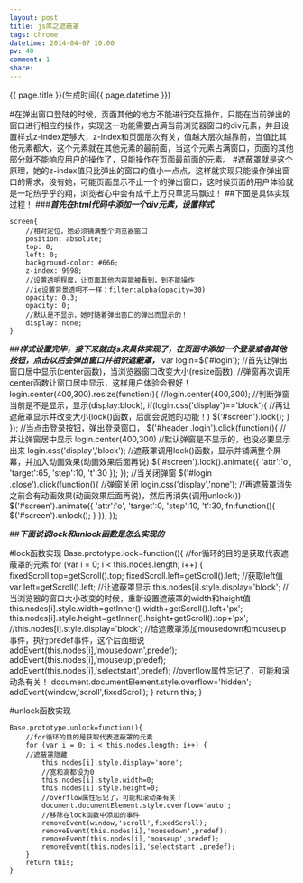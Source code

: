 ```yaml
---
layout: post
title: js库之遮蔽罩
tags: chrome
datetime: 2014-04-07 10:00
pv: 40
comment: 1
share: 
---
```


{{ page.title }}(生成时间{{ page.datetime }})

#在弹出窗口登陆的时候，页面其他的地方不能进行交互操作，只能在当前弹出的窗口进行相应的操作，实现这一功能需要占满当前浏览器窗口的div元素，并且设置样式z-index足够大，z-index和页面层次有关，值越大层次越靠前，当值比其他元素都大，这个元素就在其他元素的最前面，当这个元素占满窗口，页面的其他部分就不能响应用户的操作了，只能操作在页面最前面的元素。
#遮蔽罩就是这个原理，她的z-index值只比弹出的窗口的值小一点点，这样就实现只能操作弹出窗口的需求，没有她，可能页面显示不止一个的弹出窗口，这时候页面的用户体验就是一坨热乎乎的翔，浏览者心中会有成千上万只草泥马飘过！
##下面是具体实现过程！
###***首先在html代码中添加一个div元素，设置样式***



	screen{
		//相对定位，她必须铺满整个浏览器窗口
		position: absolute;
		top: 0;
		left: 0;
		background-color: #666;
		z-index: 9998;
		//设置透明程度，让页面其他内容能被看到，到不能操作
		//ie设置背景透明不一样：filter:alpha(opacity=30)
		opacity: 0.3;
		opacity: 0;
		//默认是不显示，她时随着弹出窗口的弹出而显示的！
		display: none;
	}

##***样式设置完毕，接下来就由js来具体实现了，在页面中添加一个登录或者其他按钮，点击以后会弹出窗口并相识遮蔽罩，***
var login=$('#login');
	//首先让弹出窗口居中显示(center函数)，当浏览器窗口改变大小(resize函数),
	//弹窗再次调用center函数让窗口居中显示，这样用户体验会很好！
	 login.center(400,300).resize(function(){
	 	//login.center(400,300);
	 	//判断弹窗当前是不是显示，显示(display:block),
	 	if(login.css('display')=='block'){
	 	//再让遮蔽罩显示并改变大小(lock()函数，后面会说她的功能！)
	 		$('#screen').lock();
	 	}
	 });
	 //当点击登录按钮，弹出登录窗口，
	 $('#header .login').click(function(){
	 //并让弹窗居中显示
	 	login.center(400,300)
	 	//默认弹窗是不显示的，也没必要显示出来
	 	login.css('display','block');
	 	//遮蔽罩调用lock()函数，显示并铺满整个屏幕，并加入动画效果(动画效果后面再说)
	 	$('#screen').lock().animate({
	 		'attr':'o',
	 		'target':65,
	 		'step':10,
	 		't':30
	 	});
	 });
	 //当关闭弹窗
	 $('#login .close').click(function(){
	 //弹窗关闭
	 	login.css('display','none');
	 	//再遮蔽罩消失之前会有动画效果(动画效果后面再说)，然后再消失(调用unlock())
	 	$('#screen').animate({
	 		'attr':'o',
	 		'target':0,
	 		'step':10,
	 		't':30,
	 		fn:function(){
	 			$('#screen').unlock();
	 		}
	 	});
	 });
	 
##***下面说说lock和unlock函数是怎么实现的***


#lock函数实现
	Base.prototype.lock=function(){
		//for循环的目的是获取代表遮蔽罩的元素
		for (var i = 0; i < this.nodes.length; i++) {
			fixedScroll.top=getScroll().top;
			fixedScroll.left=getScroll().left;
			//获取left值
			var left=getScroll().left;
			//让遮蔽罩显示
			this.nodes[i].style.display='block';
			//当浏览器的窗口大小改变的时候，重新设置遮蔽罩的width和height值
			this.nodes[i].style.width=getInner().width+getScroll().left+'px';
			this.nodes[i].style.height=getInner().height+getScroll().top+'px';
			//this.nodes[i].style.display='block';
			//给遮蔽罩添加mousedown和mouseup事件，执行predef事件，这个后面细说
			addEvent(this.nodes[i],'mousedown',predef);
			addEvent(this.nodes[i],'mouseup',predef);
			addEvent(this.nodes[i],'selectstart',predef);
			//overflow属性忘记了，可能和滚动条有关！
			document.documentElement.style.overflow='hidden';
			addEvent(window,'scroll',fixedScroll);
		}
		return this;
	}


#unlock函数实现

	Base.prototype.unlock=function(){
		//for循环的目的是获取代表遮蔽罩的元素
		for (var i = 0; i < this.nodes.length; i++) {
		//遮蔽罩隐藏
			this.nodes[i].style.display='none';
			//宽和高都设为0
			this.nodes[i].style.width=0;
			this.nodes[i].style.height=0;
			//overflow属性忘记了，可能和滚动条有关！
			document.documentElement.style.overflow='auto';
			//移除在lock函数中添加的事件
			removeEvent(window,'scroll',fixedScroll);
			removeEvent(this.nodes[i],'mousedown',predef);
			removeEvent(this.nodes[i],'mouseup',predef);
			removeEvent(this.nodes[i],'selectstart',predef);
		}
		return this;
	}